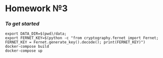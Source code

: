 # Homework №3
### _To get started_
```
export DATA_DIR=$(pwd)/data; 
export FERNET_KEY=$(python -c "from cryptography.fernet import Fernet; FERNET_KEY = Fernet.generate_key().decode(); print(FERNET_KEY)")
docker-compose build
docker-compose up
```